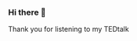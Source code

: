 ### Hi there 👋

<!--
**jlee3869/jlee3869** is a ✨ _special_ ✨ repository because its `README.md` (this file) appears on your GitHub profile.

Here are some ideas to get you started:

- 🔭 I’m currently working on ... my Aerospace Engineering carrer 
- 🌱 I’m currently learning ... propulsion, technical aerospace design, systems integration, and more!
- 👯 I’m looking to collaborate on ... future projects with my classmates
- 🤔 I’m looking for help with ...understanding coding languages, formats, and processes on writing code
- 💬 Ask me about ... anything but Aerospace related questions
- 📫 How to reach me: ... github is my main and only form of communication #github4life
- 😄 Pronouns: ... he/him
- ⚡ Fun fact: ... I have been missing the "," "<" key for over 3 years on my laptop and it drives me more insane each day
--> Thank you for listening to my TEDtalk

